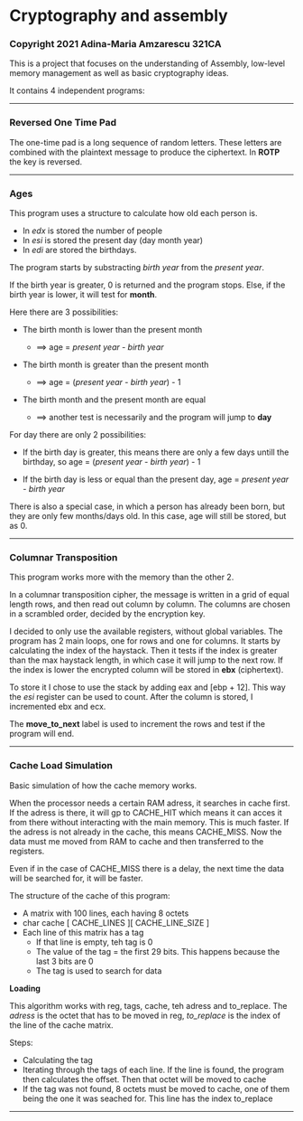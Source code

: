 # Cryptography and assembly
### Copyright 2021 Adina-Maria Amzarescu 321CA
This is a project that focuses on the understanding of Assembly, low-level memory
management as well as basic cryptography ideas.

It contains 4 independent programs:
___________________________________________________________________________________________

### Reversed One Time Pad

  The one-time pad is a long sequence of random letters. These letters are combined with
  the plaintext message to produce the ciphertext. In **ROTP** the key is
  reversed.
  
___________________________________________________________________________________________
 
### Ages

  This program uses a structure to calculate how old each person is.
  
  * In _edx_ is stored the number of people
  * In _esi_ is stored the present day (day month year)
  * In _edi_ are stored the birthdays.
  
  The program starts by substracting *birth year* from the *present year*.
  
  If the birth year is greater, 0 is returned and the program stops.
  Else, if the birth year is lower, it will test for **month**.
  
  Here there are 3 possibilities:
  
  * The birth month is lower than the present month 
      * ==> age = _present year_ - _birth year_
  
  * The birth month is greater than the present month 
      * ==> age = (_present year_ - _birth year_) - 1
   
  * The birth month and the present month are equal
      * ==> another test is necessarily and the program will jump to **day**

  For day there are only 2 possibilities:
  
  * If the birth day is greater, this means there are only a few days untill
    the birthday, so age = (_present year_ - _birth year_) - 1
    
  * If the birth day is less or equal than the present day,
    age = _present year_ - _birth year_
   
  There is also a special case, in which a person has already been born, but
  they are only few months/days old. In this case, age will still be stored, but as 0.
___________________________________________________________________________________________

### Columnar Transposition

  This program works more with the memory than the other 2.
  
  In a columnar transposition cipher, the message is written in a grid of equal length
  rows, and then read out column by column. The columns are chosen in a scrambled order, 
  decided by the encryption key.
  
  I decided to only use the available registers, without global variables. The program
  has 2 main loops, one for rows and one for columns. It starts by calculating the index
  of the haystack. Then it tests if the index is greater than the max haystack length,
  in which case it will jump to the next row. If the index is lower the encrypted column
  will be stored in **ebx** (ciphertext). 
  
  To store it I chose to use the stack by adding eax and [ebp + 12]. This way the _esi_
  register can be used to count. After the column is stored, I incremented ebx and ecx.
  
  The **move_to_next** label is used to increment the rows and test if the program will
  end.
___________________________________________________________________________________________


### Cache Load Simulation

 Basic simulation of how the cache memory works.
  
  When the processor needs a certain RAM adress, it searches in cache first. If the
  adress is there, it will gp to CACHE_HIT which means it can acces it from there
  without interacting with the main memory. This is much faster. 
  If the adress is not already in the cache, this means CACHE_MISS. Now the data
  must me moved from RAM to cache and then transferred to the registers. 
  
  Even if in the case of CACHE_MISS there is a delay, the next time the data 
  will be searched for, it will be faster. 
  
  The structure of the cache of this program:
  
  * A matrix with 100 lines, each having 8 octets
  * char cache [ CACHE_LINES ][ CACHE_LINE_SIZE ]
  * Each line of this matrix has a tag
      * If that line is empty, teh tag is 0
      * The value of the tag = the first 29 bits.
        This happens because the last 3 bits are 0
      * The tag is used to search for data

**Loading**

This algorithm works with reg, tags, cache, teh adress and to_replace.
The *adress* is the octet that has to be moved in reg, *to_replace* is
the index of the line of the cache matrix.

Steps:

* Calculating the tag
* Iterating through the tags of each line. If the line is found,
  the program then calculates the offset. Then that octet will be
  moved to cache
* If the tag was not found, 8 octets must be moved to cache, one
  of them being the one it was seached for. This line has the index to_replace
  
___________________________________________________________________________________________
